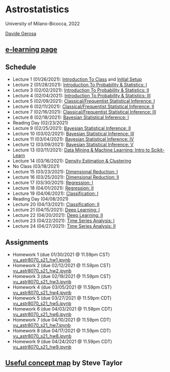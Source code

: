 # Astrostatistics 

University of Milano-Bicocca, 2022

[Davide Gerosa](https://davidegerosa.com/)  

## [e-learning page](https://elearning.unimib.it/course/view.php?id=35298)

## Schedule

* Lecture 1 (01/26/2021): [Introduction To Class](lectures/Lecture_1a.ipynb) and [Initial Setup](lectures/Lecture_1b.ipynb)
* Lecture 2 (01/28/2021): [Introduction To Probability & Statistics: I](lectures/Lecture_2.ipynb)
* Lecture 3 (02/02/2021): [Introduction To Probability & Statistics: II](lectures/Lecture_3.ipynb)
* Lecture 4 (02/04/2021): [Introduction To Probability & Statistics: III](lectures/Lecture_4.ipynb)
* Lecture 5 (02/09/2021): [Classical/Frequentist Statistical Inference: I](lectures/Lecture_5.ipynb)
* Lecture 6 (02/11/2021): [Classical/Frequentist Statistical Inference: II](lectures/Lecture_6.ipynb)
* Lecture 7 (02/16/2021): [Classical/Frequentist Statistical Inference: III](lectures/Lecture_7.ipynb)
* Lecture 8 (02/18/2021): [Bayesian Statistical Inference: I](lectures/Lecture_8.ipynb)
* Reading Day (02/23/2021)
* Lecture 9 (02/25/2021): [Bayesian Statistical Inference: II](lectures/Lecture_9.ipynb)
* Lecture 10 (03/02/2021): [Bayesian Statistical Inference: III](lectures/Lecture_10.ipynb)
* Lecture 11 (03/04/2021): [Bayesian Statistical Inference: IV](lectures/Lecture_11.ipynb)
* Lecture 12 (03/09/2021): [Bayesian Statistical Inference: V](lectures/Lecture_12.ipynb)
* Lecture 13 (03/11/2021): [Data Mining & Machine Learning: Intro to Scikit-Learn](lectures/Lecture_13.ipynb)
* Lecture 14 (03/16/2021): [Density Estimation & Clustering](lectures/Lecture_14.ipynb)
* No Class (03/18/2021)
* Lecture 15 (03/23/2021): [Dimensional Reduction: I](lectures/Lecture_15.ipynb)
* Lecture 16 (03/25/2021): [Dimensional Reduction: II](lectures/Lecture_16.ipynb)
* Lecture 17 (03/30/2021): [Regression: I](lectures/Lecture_17.ipynb)
* Lecture 18 (04/01/2021): [Regression: II](lectures/Lecture_18.ipynb)
* Lecture 19 (04/06/2021): [Classification: I](lectures/Lecture_19.ipynb)
* Reading Day (04/08/2021)
* Lecture 20 (04/13/2021): [Classification: II](lectures/Lecture_20.ipynb)
* Lecture 21 (04/15/2021): [Deep Learning: I](lectures/Lecture_21.ipynb)
* Lecture 22 (04/20/2021): [Deep Learning: II](lectures/Lecture_22.ipynb)
* Lecture 23 (04/22/2021): [Time Series Analysis: I](lectures/Lecture_23.ipynb)
* Lecture 24 (04/27/2021): [Time Series Analysis: II](lectures/Lecture_24.ipynb)

## Assignments

* Homework 1 (due 01/30/2021 @ 11.59pm CST) [vu_astr8070_s21_hw1.ipynb](coursework/homeworks/vu_astr8070_s21_hw1.ipynb)
* Homework 2 (due 02/12/2021 @ 11.59pm CST) [vu_astr8070_s21_hw2.ipynb](coursework/homeworks/vu_astr8070_s21_hw2.ipynb)
* Homework 3 (due 02/19/2021 @ 11.59pm CST) [vu_astr8070_s21_hw3.ipynb](coursework/homeworks/vu_astr8070_s21_hw3.ipynb)
* Homework 4 (due 03/05/2021 @ 11.59pm CST) [vu_astr8070_s21_hw4.ipynb](coursework/homeworks/vu_astr8070_s21_hw4.ipynb)
* Homework 5 (due 03/27/2021 @ 11.59pm CDT) [vu_astr8070_s21_hw5.ipynb](coursework/homeworks/vu_astr8070_s21_hw5.ipynb)
* Homework 6 (due 04/03/2021 @ 11.59pm CDT) [vu_astr8070_s21_hw6.ipynb](coursework/homeworks/vu_astr8070_s21_hw6.ipynb)
* Homework 7 (due 04/10/2021 @ 11.59pm CDT) [vu_astr8070_s21_hw7.ipynb](coursework/homeworks/vu_astr8070_s21_hw7.ipynb)
* Homework 8 (due 04/17/2021 @ 11.59pm CDT) [vu_astr8070_s21_hw8.ipynb](coursework/homeworks/vu_astr8070_s21_hw8.ipynb)
* Homework 9 (due 04/24/2021 @ 11.59pm CDT) [vu_astr8070_s21_hw9.ipynb](coursework/homeworks/vu_astr8070_s21_hw9.ipynb)



## [Useful concept map](ASTR8070__ConceptMap.pdf) by Steve Taylor

